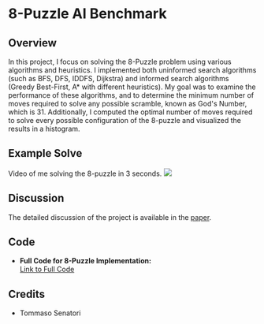 # 8-Puzzle AI Benchmark

## Overview
In this project, I focus on solving the 8-Puzzle problem using various algorithms and heuristics. I implemented both uninformed search algorithms (such as BFS, DFS, IDDFS, Dijkstra) and informed search algorithms (Greedy Best-First, A* with different heuristics). My goal was to examine the performance of these algorithms, and to determine the minimum number of moves required to solve any possible scramble, known as God's Number, which is 31. Additionally, I computed the optimal number of moves required to solve every possible configuration of the 8-puzzle and visualized the results in a histogram.

## Example Solve
Video of me solving the 8-puzzle in 3 seconds.
![](https://github.com/user-attachments/assets/fd9074b4-5b2c-4b6d-ae6d-f670c08bd1b3)

## Discussion
The detailed discussion of the project is available in the [paper](8-puzzle.pdf).

## Code
- **Full Code for 8-Puzzle Implementation:**  
  [Link to Full Code](8Puzzle_Code.ipynb)

## Credits
- Tommaso Senatori

